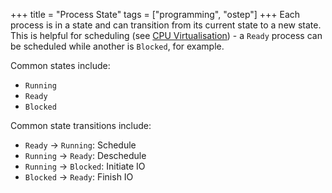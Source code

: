 +++
title = "Process State"
tags = ["programming", "ostep"]
+++
Each process is in a state and can transition from its current state to a new state. This is helpful for scheduling (see [CPU Virtualisation](https://john-rodewald.github.io/blog/CPU-Virtualisation)) - a `Ready` process can be scheduled while another is `Blocked`, for example.

Common states include:
- `Running`
- `Ready`
- `Blocked`

Common state transitions include:
- `Ready` -> `Running`: Schedule
- `Running` -> `Ready`: Deschedule
- `Running` -> `Blocked`: Initiate IO
- `Blocked` -> `Ready`: Finish IO